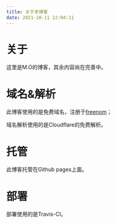 ```yaml
---
title: 关于本博客
date: 2021-10-11 22:04:11
---
```


# 关于

这里是M.O的博客，其余内容尚在完善中。

# 域名&解析

此博客使用的是免费域名，注册于[freenom](https://www.freenom.com/)；

域名解析使用的是Cloudflare的免费解析。

# 托管

此博客托管在Github pages上面。

# 部署

部署使用的是Travis-CI。

